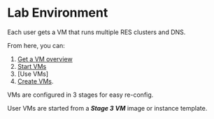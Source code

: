 # Lab Environment

Each user gets a VM that runs multiple RES clusters and DNS.

From here, you can:
1. [Get a VM overview](Overview)
2. [Start VMs](start-vms)
3. [Use VMs]
4. [Create VMs](config-vms).

VMs are configured in 3 stages for easy re-config.

User VMs are started from a ***Stage 3 VM*** image or instance template.
